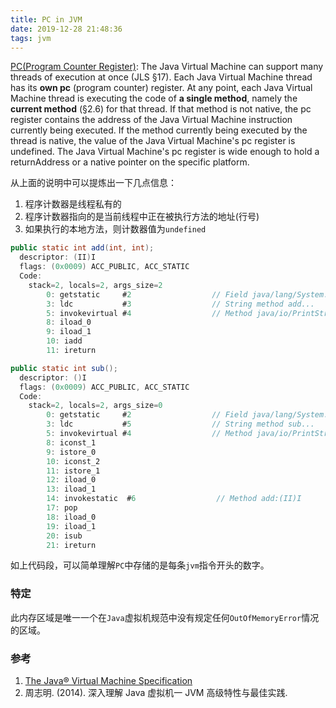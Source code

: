 ```yaml
---
title: PC in JVM
date: 2019-12-28 21:48:36
tags: jvm
---
```


[PC(Program Counter Register)](https://docs.oracle.com/javase/specs/jvms/se11/html/jvms-2.html#jvms-2.5.2): The Java Virtual Machine can support many threads of execution at once (JLS §17). Each Java Virtual Machine thread has its **own pc** (program counter) register. At any point, each Java Virtual Machine thread is executing the code of **a single method**, namely the **current method** (§2.6) for that thread. If that method is not native, the pc register contains the address of the Java Virtual Machine instruction currently being executed. If the method currently being executed by the thread is native, the value of the Java Virtual Machine's pc register is undefined. The Java Virtual Machine's pc register is wide enough to hold a returnAddress or a native pointer on the specific platform.

<!--more-->

从上面的说明中可以提炼出一下几点信息：

1. 程序计数器是线程私有的
2. 程序计数器指向的是当前线程中正在被执行方法的地址(行号)
3. 如果执行的本地方法，则计数器值为`undefined`

```java
public static int add(int, int);
  descriptor: (II)I
  flags: (0x0009) ACC_PUBLIC, ACC_STATIC
  Code:
    stack=2, locals=2, args_size=2
        0: getstatic     #2                  // Field java/lang/System.out:Ljava/io/PrintStream;
        3: ldc           #3                  // String method add...
        5: invokevirtual #4                  // Method java/io/PrintStream.println:(Ljava/lang/String;)V
        8: iload_0
        9: iload_1
        10: iadd
        11: ireturn

public static int sub();
  descriptor: ()I
  flags: (0x0009) ACC_PUBLIC, ACC_STATIC
  Code:
    stack=2, locals=2, args_size=0
        0: getstatic     #2                  // Field java/lang/System.out:Ljava/io/PrintStream;
        3: ldc           #5                  // String method sub...
        5: invokevirtual #4                  // Method java/io/PrintStream.println:(Ljava/lang/String;)V
        8: iconst_1
        9: istore_0
        10: iconst_2
        11: istore_1
        12: iload_0
        13: iload_1
        14: invokestatic  #6                  // Method add:(II)I
        17: pop
        18: iload_0
        19: iload_1
        20: isub
        21: ireturn
```

如上代码段，可以简单理解`PC`中存储的是每条`jvm`指令开头的数字。

### 特定

此内存区域是唯一一个在`Java`虚拟机规范中没有规定任何`OutOfMemoryError`情况的区域。

### 参考

1. [The Java® Virtual Machine Specification](https://docs.oracle.com/javase/specs/jvms/se11/html/index.html)
2. 周志明. (2014). 深入理解 Java 虚拟机一 JVM 高级特性与最佳实践.

